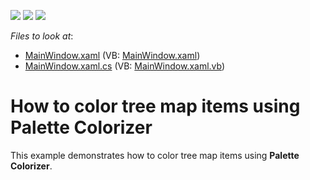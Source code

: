 <!-- default badges list -->
![](https://img.shields.io/endpoint?url=https://codecentral.devexpress.com/api/v1/VersionRange/128572002/16.1.4%2B)
[![](https://img.shields.io/badge/Open_in_DevExpress_Support_Center-FF7200?style=flat-square&logo=DevExpress&logoColor=white)](https://supportcenter.devexpress.com/ticket/details/T307455)
[![](https://img.shields.io/badge/📖_How_to_use_DevExpress_Examples-e9f6fc?style=flat-square)](https://docs.devexpress.com/GeneralInformation/403183)
<!-- default badges end -->
<!-- default file list -->
*Files to look at*:

* [MainWindow.xaml](./CS/TreeMapPaletteColorizerSample/MainWindow.xaml) (VB: [MainWindow.xaml](./VB/TreeMapPaletteColorizerSample/MainWindow.xaml))
* [MainWindow.xaml.cs](./CS/TreeMapPaletteColorizerSample/MainWindow.xaml.cs) (VB: [MainWindow.xaml.vb](./VB/TreeMapPaletteColorizerSample/MainWindow.xaml.vb))
<!-- default file list end -->
# How to color tree map items using Palette Colorizer


This example demonstrates how to color tree map items using <strong>Palette Colorizer</strong>.

<br/>


